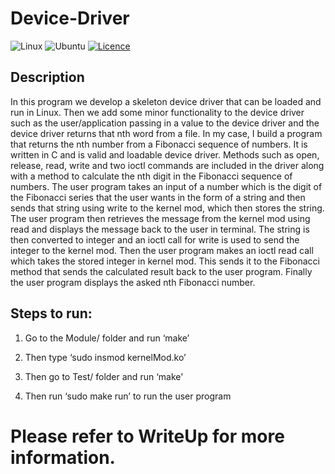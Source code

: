 # Device-Driver
![Linux](https://img.shields.io/badge/Linux-FCC624?style=for-the-badge&logo=linux&logoColor=black)
![Ubuntu](https://img.shields.io/badge/Ubuntu-E95420?style=for-the-badge&logo=ubuntu&logoColor=white)
[![Licence](https://img.shields.io/github/license/Ileriayo/markdown-badges?style=for-the-badge)](./LICENSE)

## Description
In this program we develop a skeleton device driver that can be loaded and run in Linux. Then we add some minor functionality to the device driver such as the user/application passing in a value to the device driver and the device driver returns that nth word from a file. In my case, I build a program that returns the nth number from a Fibonacci sequence of numbers. It is written in C and is valid and loadable device driver. Methods such as open, release, read, write and two ioctl commands are included in the driver along with a method to calculate the nth digit in the Fibonacci sequence of numbers. The user program takes an input of a number which is the digit of the Fibonacci series that the user wants in the form of a string and then sends that string using write to the kernel mod, which then stores the string. The user program then retrieves the message from the kernel mod using read and displays the message back to the user in terminal. The string is then converted to integer and an ioctl call for write is used to send the integer to the kernel mod. Then the user program makes an ioctl read call which takes the stored integer in kernel mod. This sends it to the Fibonacci method that sends the calculated result back to the user program. Finally the user program displays the asked nth Fibonacci number.


## Steps to run:

1. Go to the Module/ folder and run ‘make’

2. Then type ‘sudo insmod kernelMod.ko’

3. Then go to Test/ folder and run ‘make'

4. Then run ‘sudo make run’ to run the user program


# Please refer to WriteUp for more information.
